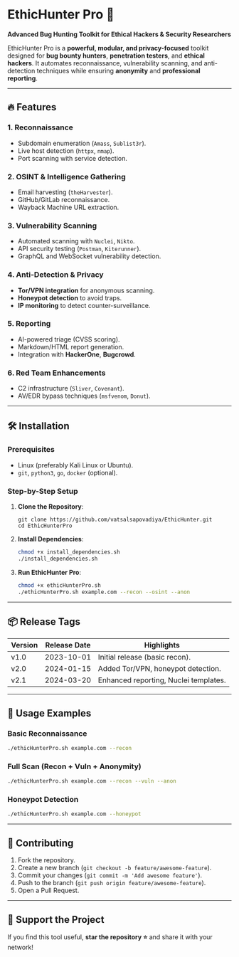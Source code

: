 # EthicHunter Pro 🚀
**Advanced Bug Hunting Toolkit for Ethical Hackers & Security Researchers**

EthicHunter Pro is a **powerful, modular, and privacy-focused** toolkit designed for **bug bounty hunters**, **penetration testers**, and **ethical hackers**. It automates reconnaissance, vulnerability scanning, and anti-detection techniques while ensuring **anonymity** and **professional reporting**.

---

## 🔥 Features
### **1. Reconnaissance**
- Subdomain enumeration (`Amass`, `Sublist3r`).
- Live host detection (`httpx`, `nmap`).
- Port scanning with service detection.

### **2. OSINT & Intelligence Gathering**
- Email harvesting (`theHarvester`).
- GitHub/GitLab reconnaissance.
- Wayback Machine URL extraction.

### **3. Vulnerability Scanning**
- Automated scanning with `Nuclei`, `Nikto`.
- API security testing (`Postman`, `Kiterunner`).
- GraphQL and WebSocket vulnerability detection.

### **4. Anti-Detection & Privacy**
- **Tor/VPN integration** for anonymous scanning.
- **Honeypot detection** to avoid traps.
- **IP monitoring** to detect counter-surveillance.

### **5. Reporting**
- AI-powered triage (CVSS scoring).
- Markdown/HTML report generation.
- Integration with **HackerOne**, **Bugcrowd**.

### **6. Red Team Enhancements**
- C2 infrastructure (`Sliver`, `Covenant`).
- AV/EDR bypass techniques (`msfvenom`, `Donut`).

---

## 🛠️ Installation
### **Prerequisites**
- Linux (preferably Kali Linux or Ubuntu).
- `git`, `python3`, `go`, `docker` (optional).

### **Step-by-Step Setup**
1. **Clone the Repository**:
   ```bash[
   git clone https://github.com/vatsalsapovadiya/EthicHunter.git
   cd EthicHunterPro
   ```

2. **Install Dependencies**:
   ```bash
   chmod +x install_dependencies.sh
   ./install_dependencies.sh
   ```

3. **Run EthicHunter Pro**:
   ```bash
   chmod +x ethicHunterPro.sh
   ./ethicHunterPro.sh example.com --recon --osint --anon
   ```

---

## 📦 Release Tags
| Version | Release Date | Highlights |
|---------|--------------|------------|
| v1.0    | 2023-10-01   | Initial release (basic recon). |
| v2.0    | 2024-01-15   | Added Tor/VPN, honeypot detection. |
| v2.1    | 2024-03-20   | Enhanced reporting, Nuclei templates. |

---

## 🎯 Usage Examples

### Basic Reconnaissance
```bash
./ethicHunterPro.sh example.com --recon
```

### Full Scan (Recon + Vuln + Anonymity)
```bash
./ethicHunterPro.sh example.com --recon --vuln --anon
```

### Honeypot Detection
```bash
./ethicHunterPro.sh example.com --honeypot
```

---

## 🤝 Contributing
1. Fork the repository.
2. Create a new branch (`git checkout -b feature/awesome-feature`).
3. Commit your changes (`git commit -m 'Add awesome feature'`).
4. Push to the branch (`git push origin feature/awesome-feature`).
5. Open a Pull Request.

---

## 🌟 Support the Project
If you find this tool useful, **star the repository ⭐** and share it with your network!
